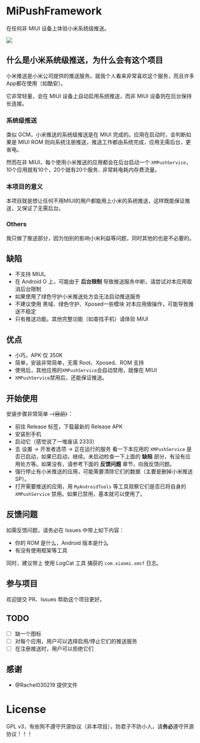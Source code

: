 # MiPushFramework

在任何非 MIUI 设备上体验小米系统级推送。

![](https://raw.githubusercontent.com/Trumeet/MiPushFramework/master/art/screenshot.png)


## 什么是小米系统级推送，为什么会有这个项目

小米推送是小米公司提供的推送服务。就我个人看来非常喜欢这个服务，而且许多App都在使用（如酷安）。

它非常轻量，会在 MIUI 设备上自动启用系统推送，而非 MIUI 设备则在后台保持长连接。



### 系统级推送

类似 GCM，小米推送的系统级推送是在 MIUI 完成的。应用在启动时，会判断如果是 MIUI ROM 则向系统注册推送，推送工作都由系统完成，应用无需后台，更省电。

然而在非 MIUI，每个使用小米推送的应用都会在后台启动一个 `XMPushService`， 10个应用就有10个，20个就有20个服务.. 非常耗电耗内存费流量。



### 本项目的意义

本项目就是想让任何不用MIUI的用户都能用上小米的系统推送，这样既能保证推送，又保证了无需后台。



###  Others

我只做了推送部分，因为怕别的影响小米利益等问题，同时其他的也是不必要的。





## 缺陷

* 不支持 MIUI。
* 在 Android O 上，可能由于 **后台限制** 导致推送服务中断，请尝试对本应用取消后台限制
* 如果使用了绿色守护小米推送处方会无法启动推送服务
* 不建议使用 黑域、绿色守护、Xposed一些模块 对本应用做操作，可能导致推送不稳定
* 只有推送功能。其他完整功能（如查找手机）请体验 MIUI



## 优点

* 小巧，APK 仅 350K
* 简单，安装非常简单，无需 Root、Xposed、ROM 支持
* 使用后，其他应用的`XMPushService`会自动禁用，就像在 MIUI
* `XMPushService`禁用后，还能保证推送。



## 开始使用

安装步骤非常简单 ~~（目前）~~：

* 前往 Release 标签，下载最新的 Release APK
* 安装到手机
* 启动它（感觉说了一堆废话 2333）
* 去 设置 -> 开发者选项 -> 正在运行的服务 看一下本应用的 `XMPushService` 是否已启动，如果已启动，继续。未启动检查一下上面的 **缺陷** 部分，有没有应用处方等。如果没有，请参考下面的 **反馈问题** 章节，向我反馈问题。
* 强行停止有小米推送的应用，可能需要清除它们的数据（主要是删掉小米推送 SP）。
* 打开需要推送的应用，用 `MyAndroidTools` 等工具观察它们是否已将自身的 `XMPushService` 禁用。如果已禁用，基本就可以使用了。



## 反馈问题

如需反馈问题，请务必在 Issues 中带上如下内容：

* 你的 ROM 是什么，Android 版本是什么
* 有没有使用框架等工具

同时，建议带上 使用 LogCat 工具 捕获的 `com.xiaomi.xmsf` 日志。



## 参与项目

欢迎提交 PR、Issues 帮助这个项目更好。



## TODO

- [ ] 缺一个图标
- [ ] 对每个应用，用户可以选择启用/停止它们的推送服务
- [ ] 在注册推送时，用户可以拒绝它们

## 感谢

* @Rachel030219 提供文件

# License

GPL v3，有些狗不遵守开源协议（非本项目），防君子不防小人，请**务必**遵守开源协议！！！
